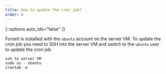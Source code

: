 ```yaml
---
title: How to update the cron job?
order: 8
---
```

{::options auto_ids="false" /}

Forseti is installed with the `ubuntu` account on the server VM. To update the cron job you need to SSH into the server
VM and switch to the `ubuntu` user to update the cron job. 
```
ssh to server VM 
sudo su - ubuntu
crontab -e
```